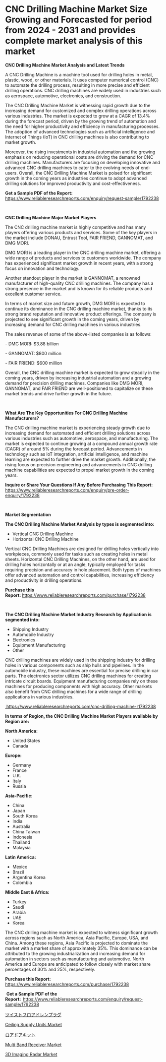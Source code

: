 <p><h1>CNC Drilling Machine Market Size Growing and Forecasted for period from 2024 - 2031 and provides complete market analysis of this market</h1></p><p><strong>CNC Drilling Machine Market Analysis and Latest Trends</strong></p>
<p><p>A CNC Drilling Machine is a machine tool used for drilling holes in metal, plastic, wood, or other materials. It uses computer numerical control (CNC) to automate the drilling process, resulting in more precise and efficient drilling operations. CNC drilling machines are widely used in industries such as aerospace, automotive, electronics, and construction.</p><p>The CNC Drilling Machine Market is witnessing rapid growth due to the increasing demand for customized and complex drilling operations across various industries. The market is expected to grow at a CAGR of 13.4% during the forecast period, driven by the growing trend of automation and the need for higher productivity and efficiency in manufacturing processes. The adoption of advanced technologies such as artificial intelligence and Internet of Things (IoT) in CNC drilling machines is also contributing to market growth.</p><p>Moreover, the rising investments in industrial automation and the growing emphasis on reducing operational costs are driving the demand for CNC drilling machines. Manufacturers are focusing on developing innovative and advanced CNC drilling machines to cater to the evolving needs of end-users. Overall, the CNC Drilling Machine Market is poised for significant growth in the coming years as industries continue to adopt advanced drilling solutions for improved productivity and cost-effectiveness.</p></p>
<p><strong>Get a Sample PDF of the Report:&nbsp;</strong> <a href="https://www.reliableresearchreports.com/enquiry/request-sample/1792238">https://www.reliableresearchreports.com/enquiry/request-sample/1792238</a></p>
<p>&nbsp;</p>
<p><strong>CNC Drilling Machine Major Market Players</strong></p>
<p><p>The CNC drilling machine market is highly competitive and has many players offering various products and services. Some of the key players in the market include DONAU, Entrust Tool, FAIR FRIEND, GANNOMAT, and DMG MORI.</p><p>DMG MORI is a leading player in the CNC drilling machine market, offering a wide range of products and services to customers worldwide. The company has experienced significant market growth in recent years, with a strong focus on innovation and technology.</p><p>Another standout player in the market is GANNOMAT, a renowned manufacturer of high-quality CNC drilling machines. The company has a strong presence in the market and is known for its reliable products and excellent customer service.</p><p>In terms of market size and future growth, DMG MORI is expected to continue its dominance in the CNC drilling machine market, thanks to its strong brand reputation and innovative product offerings. The company is projected to see significant growth in the coming years, driven by increasing demand for CNC drilling machines in various industries.</p><p>The sales revenue of some of the above-listed companies is as follows:</p><p>- DMG MORI: $3.88 billion</p><p>- GANNOMAT: $800 million</p><p>- FAIR FRIEND: $600 million</p><p>Overall, the CNC drilling machine market is expected to grow steadily in the coming years, driven by increasing industrial automation and a growing demand for precision drilling machines. Companies like DMG MORI, GANNOMAT, and FAIR FRIEND are well-positioned to capitalize on these market trends and drive further growth in the future.</p></p>
<p>&nbsp;</p>
<p><strong>What Are The Key Opportunities For CNC Drilling Machine Manufacturers?</strong></p>
<p><p>The CNC drilling machine market is experiencing steady growth due to increasing demand for automated and efficient drilling solutions across various industries such as automotive, aerospace, and manufacturing. The market is expected to continue growing at a compound annual growth rate (CAGR) of around 5% during the forecast period. Advancements in technology such as IoT integration, artificial intelligence, and machine learning are expected to further drive the market growth. Additionally, the rising focus on precision engineering and advancements in CNC drilling machine capabilities are expected to propel market growth in the coming years.</p></p>
<p><strong>Inquire or Share Your Questions If Any Before Purchasing This Report:</strong> <a href="https://www.reliableresearchreports.com/enquiry/pre-order-enquiry/1792238">https://www.reliableresearchreports.com/enquiry/pre-order-enquiry/1792238</a></p>
<p>&nbsp;</p>
<p><strong>Market Segmentation</strong></p>
<p><strong>The CNC Drilling Machine Market Analysis by types is segmented into:</strong></p>
<p><ul><li>Vertical CNC Drilling Machine</li><li>Horizontal CNC Drilling Machine</li></ul></p>
<p><p>Vertical CNC Drilling Machines are designed for drilling holes vertically into workpieces, commonly used for tasks such as creating holes in metal sheets. Horizontal CNC Drilling Machines, on the other hand, are used for drilling holes horizontally or at an angle, typically employed for tasks requiring precision and accuracy in hole placement. Both types of machines offer advanced automation and control capabilities, increasing efficiency and productivity in drilling operations.</p></p>
<p><strong>Purchase this Report:&nbsp;</strong><a href="https://www.reliableresearchreports.com/purchase/1792238">https://www.reliableresearchreports.com/purchase/1792238</a></p>
<p>&nbsp;</p>
<p><strong>The CNC Drilling Machine Market Industry Research by Application is segmented into:</strong></p>
<p><ul><li>Shipping Industry</li><li>Automobile Industry</li><li>Electronics</li><li>Equipment Manufacturing</li><li>Other</li></ul></p>
<p><p>CNC drilling machines are widely used in the shipping industry for drilling holes in various components such as ship hulls and pipelines. In the automobile industry, these machines are essential for precise drilling in car parts. The electronics sector utilizes CNC drilling machines for creating intricate circuit boards. Equipment manufacturing companies rely on these machines for producing components with high accuracy. Other markets also benefit from CNC drilling machines for a wide range of drilling applications in various industries.</p></p>
<p><a href="https://www.reliableresearchreports.com/cnc-drilling-machine-r1792238">&nbsp;https://www.reliableresearchreports.com/cnc-drilling-machine-r1792238</a></p>
<p><strong>In terms of Region, the CNC Drilling Machine Market Players available by Region are:</strong></p>
<p>
    <p> <strong> North America: </strong>
        <ul>
            <li>United States</li>
            <li>Canada</li>
        </ul>
        </p> 
    <p> <strong> Europe: </strong>
        <ul>
            <li>Germany</li>
            <li>France</li>
            <li>U.K.</li>
            <li>Italy</li>
            <li>Russia</li>
        </ul>
        </p> 
    <p> <strong> Asia-Pacific: </strong>
        <ul>
            <li>China</li>
            <li>Japan</li>
            <li>South Korea</li>
            <li>India</li>
            <li>Australia</li>
            <li>China Taiwan</li>
            <li>Indonesia</li>
            <li>Thailand</li>
            <li>Malaysia</li>
        </ul>
        </p> 
    <p> <strong> Latin America: </strong>
        <ul>
            <li>Mexico</li>
            <li>Brazil</li>
            <li>Argentina Korea</li>
            <li>Colombia</li>
        </ul>
        </p> 
    <p> <strong> Middle East & Africa: </strong>
        <ul>
            <li>Turkey</li>
            <li>Saudi</li>
            <li>Arabia</li>
            <li>UAE</li>
            <li>Korea</li>
        </ul>
    </p>
    </p>
<p><p>The CNC drilling machine market is expected to witness significant growth across regions such as North America, Asia Pacific, Europe, USA, and China. Among these regions, Asia Pacific is projected to dominate the market with a market share of approximately 35%. This dominance can be attributed to the growing industrialization and increasing demand for automation in sectors such as manufacturing and automotive. North America and Europe are anticipated to follow closely with market share percentages of 30% and 25%, respectively.</p></p>
<p><strong>Purchase this Report: </strong><a href="https://www.reliableresearchreports.com/purchase/1792238">https://www.reliableresearchreports.com/purchase/1792238</a></p>
<p>&nbsp;<strong>Get a Sample PDF of the Report:&nbsp;&nbsp;</strong><a href="https://www.reliableresearchreports.com/enquiry/request-sample/1792238">https://www.reliableresearchreports.com/enquiry/request-sample/1792238</a></p>
<p><strong></strong></p>
<p><p><a href="https://github.com/andrade7361/Market-Research-Report-List-2/blob/main/4994215157785.md">ツイストフロアドレンプラグ</a></p><p><a href="https://github.com/PeterParrish5/Market-Research-Report-List-5/blob/main/ceiling-supply-units-market.md">Ceiling Supply Units Market</a></p><p><a href="https://github.com/RaeJenkins1952/Market-Research-Report-List-1/blob/main/8490196157786.md">ロアドアキット</a></p><p><a href="https://www.linkedin.com/pulse/global-multi-band-receiver-market-focus-application-end-use-r2uyc">Multi Band Receiver Market</a></p><p><a href="https://www.linkedin.com/pulse/3d-imaging-radar-market-size-segmentation-trends-growth-45cac">3D Imaging Radar Market</a></p></p>